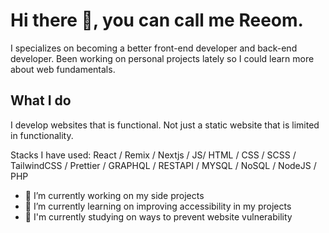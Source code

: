 # Hi there 👋, you can call me Reeom.

I specializes on becoming a better front-end developer and back-end developer. Been working on personal projects lately so I could learn more about web fundamentals.

## What I do

I develop websites that is functional. Not just a static website that is limited in functionality.

Stacks I have used: React / Remix / Nextjs / JS/ HTML / CSS / SCSS / TailwindCSS / Prettier / GRAPHQL / RESTAPI / MYSQL / NoSQL / NodeJS / PHP

- 🔭 I’m currently working on my side projects
- 🌱 I’m currently learning on improving accessibility in my projects
- 🤔 I'm currently studying on ways to prevent website vulnerability
